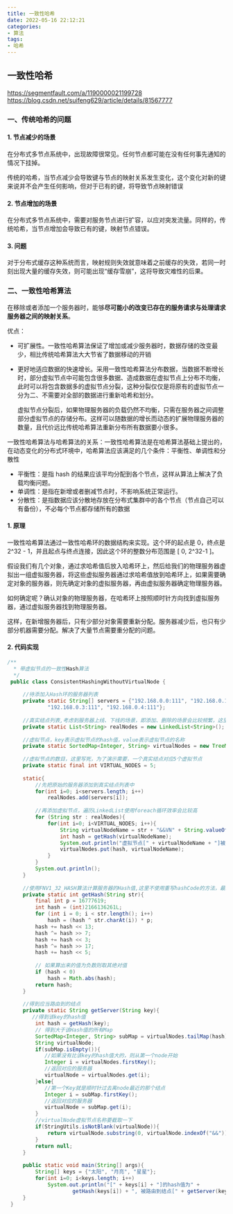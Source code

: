 ```yaml
---
title: 一致性哈希
date: 2022-05-16 22:12:21
categories:
- 算法
tags:
- 哈希
---
```


## 一致性哈希

https://segmentfault.com/a/1190000021199728
https://blog.csdn.net/suifeng629/article/details/81567777

### 一、传统哈希的问题

#### 1. 节点减少的场景

在分布式多节点系统中，出现故障很常见。任何节点都可能在没有任何事先通知的情况下挂掉。

传统的哈希，当节点减少会导致键与节点的映射关系发生变化，这个变化对新的键来说并不会产生任何影响，但对于已有的键，将导致节点映射错误

#### 2. 节点增加的场景

在分布式多节点系统中，需要对服务节点进行扩容，以应对突发流量。同样的，传统哈希，当节点增加会导致已有的键，映射节点错误。

#### 3. 问题

对于分布式缓存这种系统而言，映射规则失效就意味着之前缓存的失效，若同一时刻出现大量的缓存失效，则可能出现“缓存雪崩”，这将导致灾难性的后果。

### 二、一致性哈希算法

在移除或者添加一个服务器时，能够**尽可能小的改变已存在的服务请求与处理请求服务器之间的映射关系**。

优点：

- 可扩展性。一致性哈希算法保证了增加或减少服务器时，数据存储的改变最少，相比传统哈希算法大大节省了数据移动的开销

- 更好地适应数据的快速增长。采用一致性哈希算法分布数据，当数据不断增长时，部分虚拟节点中可能包含很多数据、造成数据在虚拟节点上分布不均衡，此时可以将包含数据多的虚拟节点分裂，这种分裂仅仅是将原有的虚拟节点一分为二、不需要对全部的数据进行重新哈希和划分。

    虚拟节点分裂后，如果物理服务器的负载仍然不均衡，只需在服务器之间调整部分虚拟节点的存储分布。这样可以随数据的增长而动态的扩展物理服务器的数量，且代价远比传统哈希算法重新分布所有数据要小很多。

一致性哈希算法与哈希算法的关系：一致性哈希算法是在哈希算法基础上提出的，在动态变化的分布式环境中，哈希算法应该满足的几个条件：平衡性、单调性和分散性

- 平衡性：是指 hash 的结果应该平均分配到各个节点，这样从算法上解决了负载均衡问题。
- 单调性：是指在新增或者删减节点时，不影响系统正常运行。
- 分散性：是指数据应该分散地存放在分布式集群中的各个节点（节点自己可以有备份），不必每个节点都存储所有的数据

#### 1. 原理

一致性哈希算法通过一致性哈希环的数据结构来实现。这个环的起点是 0，终点是 2^32 - 1，并且起点与终点连接，因此这个环的整数分布范围是 [ 0, 2^32-1 ]。

假设我们有几个对象，通过求哈希值后放入哈希环上，然后给我们的物理服务器虚拟出一组虚拟服务器，将这些虚拟服务器通过求哈希值放到哈希环上，如果需要确定对象的服务器，则先确定对象的虚拟服务器，再由虚拟服务器确定物理服务器。

如何确定呢？确认对象的物理服务器，在哈希环上按照顺时针方向找到虚拟服务器，通过虚拟服务器找到物理服务器。

这样，在新增服务器后，只有少部分对象需要重新分配。服务器减少后，也只有少部分机器需要分配。解决了大量节点需要重分配的问题。

#### 2. 代码实现

```java
/**
  * 带虚拟节点的一致性Hash算法
  */
 public class ConsistentHashingWithoutVirtualNode {
 
     //待添加入Hash环的服务器列表
     private static String[] servers = {"192.168.0.0:111", "192.168.0.1:111", "192.168.0.2:111",
             "192.168.0.3:111", "192.168.0.4:111"};
     
     //真实结点列表,考虑到服务器上线、下线的场景，即添加、删除的场景会比较频繁，这里使用LinkedList会更好
     private static List<String> realNodes = new LinkedList<String>();
     
     //虚拟节点，key表示虚拟节点的hash值，value表示虚拟节点的名称
     private static SortedMap<Integer, String> virtualNodes = new TreeMap<Integer, String>();
             
     //虚拟节点的数目，这里写死，为了演示需要，一个真实结点对应5个虚拟节点
     private static final int VIRTUAL_NODES = 5;
     
     static{
         //先把原始的服务器添加到真实结点列表中
         for(int i=0; i<servers.length; i++)
             realNodes.add(servers[i]);
         
         //再添加虚拟节点，遍历LinkedList使用foreach循环效率会比较高
         for (String str : realNodes){
             for(int i=0; i<VIRTUAL_NODES; i++){
                 String virtualNodeName = str + "&&VN" + String.valueOf(i);
                 int hash = getHash(virtualNodeName);
                 System.out.println("虚拟节点[" + virtualNodeName + "]被添加, hash值为" + hash);
                 virtualNodes.put(hash, virtualNodeName);
             }
         }
         System.out.println();
     }
     
     //使用FNV1_32_HASH算法计算服务器的Hash值,这里不使用重写hashCode的方法，最终效果没区别
     private static int getHash(String str){
         final int p = 16777619;
         int hash = (int)2166136261L;
         for (int i = 0; i < str.length(); i++)
             hash = (hash ^ str.charAt(i)) * p;
         hash += hash << 13;
         hash ^= hash >> 7;
         hash += hash << 3;
         hash ^= hash >> 17;
         hash += hash << 5;
         
         // 如果算出来的值为负数则取其绝对值
         if (hash < 0)
             hash = Math.abs(hash);
         return hash;
     }
     
     //得到应当路由到的结点
     private static String getServer(String key){
        //得到该key的hash值
         int hash = getHash(key);
         // 得到大于该Hash值的所有Map
         SortedMap<Integer, String> subMap = virtualNodes.tailMap(hash);
         String virtualNode;
         if(subMap.isEmpty()){
            //如果没有比该key的hash值大的，则从第一个node开始
            Integer i = virtualNodes.firstKey();
            //返回对应的服务器
            virtualNode = virtualNodes.get(i);
         }else{
            //第一个Key就是顺时针过去离node最近的那个结点
            Integer i = subMap.firstKey();
            //返回对应的服务器
            virtualNode = subMap.get(i);
         }
         //virtualNode虚拟节点名称要截取一下
         if(StringUtils.isNotBlank(virtualNode)){
             return virtualNode.substring(0, virtualNode.indexOf("&&"));
         }
         return null;
     }
     
     public static void main(String[] args){
         String[] keys = {"太阳", "月亮", "星星"};
         for(int i=0; i<keys.length; i++)
             System.out.println("[" + keys[i] + "]的hash值为" +
                     getHash(keys[i]) + ", 被路由到结点[" + getServer(keys[i]) + "]");
     }
 }
```

























